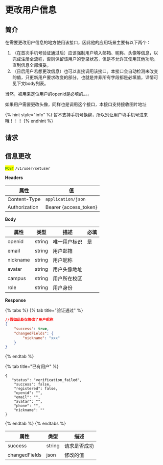 # 更改用户信息

## 简介

在需要更改用户信息的地方使用该接口，因此他的应用场景主要有以下两个：

1. （在首次手机号验证通过后）应该强制用户填入邮箱、昵称、头像等信息，以完成注册全流程，否则保留该用户的登录状态，但是不允许其使用其他功能，直到信息全部填妥。
2. （日后用户若想更改信息）也可以直接调用该接口。本接口会自动检测未改变的值，只更新用户要求改变的部分。也就是并非所有字段都是必填值，详情可见下文body列表。

当然，被用来定位用户的openid是必填的。。。

如果用户需要更改头像，同样也是调用这个接口，本接口支持接收图片地址

{% hint style="info" %}
暂不支持手机号换绑，所以别让用户填手机号进来哦！！！
{% endhint %}

## &#x20;请求

## 信息更改

<mark style="color:green;">`POST`</mark> `/v1/user/setuser`

**Headers**

| 属性            | 值                      |
| ------------- | ---------------------- |
| Content-Type  | `application/json`     |
| Authorization | Bearer {access\_token} |

**Body**

| 属性       | 类型     | 描述     | 必填 |
| -------- | ------ | ------ | -- |
| openid   | string | 唯一用户标识 | 是  |
| email    | string | 用户邮箱   |    |
| nickname | string | 用户昵称   |    |
| avatar   | string | 用户头像地址 |    |
| campus   | string | 用户所在校区 |    |
| role     | string | 用户身份   |    |

**Response**

{% tabs %}
{% tab title="验证通过" %}
```json
//假如此处仅修改了用户昵称
{
	"success": true,
	"changedFields": {
		"nickname": "xxx"
	}
}
```
{% endtab %}

{% tab title="已有用户" %}
<pre class="language-json"><code class="lang-json"><strong>{
</strong>	"status": "verification_failed",
	"success": false,
	"registered": false,
	"openid": "",
	"email": "",
	"avatar": "",
	"phone": "",
	"nickname": ""
}
</code></pre>
{% endtab %}
{% endtabs %}

| 属性            | 类型     | 描述     |
| ------------- | ------ | ------ |
| success       | string | 请求是否成功 |
| changedFields | json   | 修改的值   |
